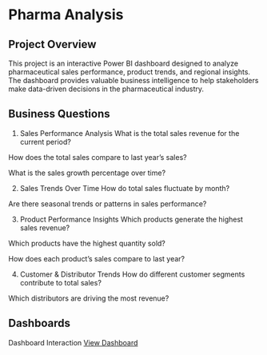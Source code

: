 # Pharma Analysis

## Project Overview
This project is an interactive Power BI dashboard designed to analyze pharmaceutical sales performance, product trends, and regional insights. The dashboard provides valuable business intelligence to help stakeholders make data-driven decisions in the pharmaceutical industry.


## Business Questions
1. Sales Performance Analysis
What is the total sales revenue for the current period?

How does the total sales compare to last year’s sales?

What is the sales growth percentage over time?

2. Sales Trends Over Time
How do total sales fluctuate by month?

Are there seasonal trends or patterns in sales performance?

3. Product Performance Insights
Which products generate the highest sales revenue?

Which products have the highest quantity sold?

How does each product’s sales compare to last year?

4. Customer & Distributor Trends
How do different customer segments contribute to total sales?

Which distributors are driving the most revenue?

## Dashboards
Dashboard Interaction <a href= "https://github.com/Roaa-saad/Pharma-Analysis/blob/main/Pharma.pbix"> View Dashboard </a>
